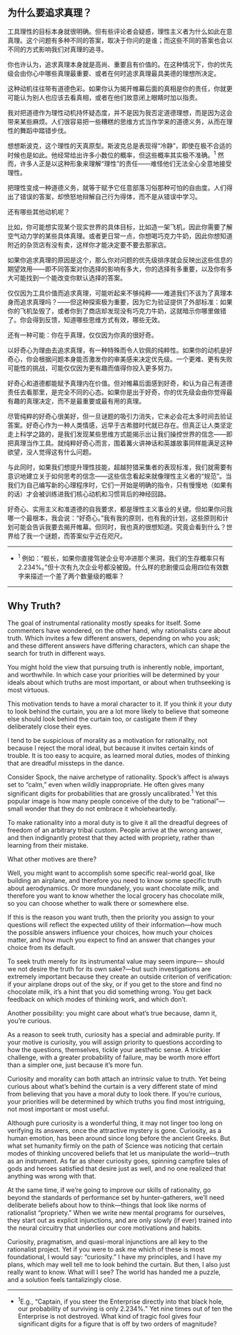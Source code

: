 ## 为什么要追求真理？

工具理性的目标本身就很明确。但有些评论者会疑惑，理性主义者为什么如此在意真理。这个问题有多种不同的答案，取决于你问的是谁；而这些不同的答案也会以不同的方式影响我们对真理的追寻。

你也许认为，追求真理本身就是高尚、重要且有价值的。在这种情况下，你的优先级会由你心中哪些真理最重要、或者在何时追求真理最具美德的理想所决定。

这种动机往往带有道德色彩。如果你认为揭开帷幕后面的真相是你的责任，你就更可能认为别人也应该去看真相，或者在他们故意闭上眼睛时加以指责。

我对把道德作为理性动机持怀疑态度，并不是因为我否定道德理想，而是因为这会带来某些麻烦。人们很容易把一些糟糕的思维方式当作学来的道德义务，从而在理性的舞蹈中踏错步伐。

想想斯波克，这个理性的天真原型。斯波克总是表现得“冷静”，即使在极不合适的时候也是如此。他经常给出许多小数位的概率，但这些概率其实极不准确。<sup>1</sup> 然而，许多人正是以这种形象来理解“理性”的责任——难怪他们无法全心全意地接受理性。

把理性变成一种道德义务，就等于赋予它任意部落习俗那种可怕的自由度。人们得出了错误的答案，却愤怒地辩解自己行为得体，而不是从错误中学习。

还有哪些其他动机呢？

比如，你可能想实现某个现实世界的具体目标，比如造一架飞机，因此你需要了解空气动力学的某些具体真理。或者更日常一点，你想喝巧克力牛奶，因此你想知道附近的杂货店有没有卖，这样你才能决定要不要去那家店。

如果你追求真理的原因是这个，那么你对问题的优先级排序就会反映出这些信息的期望效用——即不同答案对你选择的影响有多大，你的选择有多重要，以及你有多大可能找到一个能改变你默认选择的答案。

仅仅因为工具价值而追求真理，可能听起来不够纯粹——难道我们不该为了真理本身而追求真理吗？——但这种探索极为重要，因为它为验证提供了外部标准：如果你的飞机坠毁了，或者你到了商店却发现没有巧克力牛奶，这就暗示你哪里做错了。你会得到反馈，知道哪些思维方式有效，哪些无效。

还有一种可能：你在乎真理，仅仅因为你真的很好奇。

以好奇心为理由去追求真理，有一种特殊而令人钦佩的纯粹性。如果你的动机是好奇心，你会根据问题本身能否激发你的审美感来决定优先级。一个更难、更有失败可能性的挑战，可能仅仅因为更有趣而值得你投入更多努力。

好奇心和道德都能赋予真理内在价值。但对帷幕后面感到好奇，和认为自己有道德责任去看那里，是完全不同的心态。如果你是出于好奇，你的优先级会由你觉得最有趣的真理决定，而不是最重要或最有用的真理。

尽管纯粹的好奇心很美好，但一旦谜题的吸引力消失，它未必会花太多时间去验证答案。好奇心作为一种人类情感，远早于古希腊时代就已存在。但真正让人类坚定走上科学之路的，是我们发现某些思维方式能揭示出让我们操控世界的信念——即把真理当作工具。就纯粹好奇心而言，围着篝火讲神话和英雄故事同样能满足这种欲望，没人觉得这有什么问题。

与此同时，如果我们想提升理性技能，超越狩猎采集者的表现标准，我们就需要有意识地建立关于如何思考的信念——这些信念看起来就像理性主义者的“规范”。当我们为自己编写新的心理程序时，它们一开始是明确的指令，只有慢慢地（如果有的话）才会被训练进我们核心动机和习惯背后的神经回路。

好奇心、实用主义和准道德的自我要求，都是理性主义事业的关键。但如果你问我哪一个最根本，我会说：“好奇心。”我有我的原则，也有我的计划，这些原则和计划可能会告诉我要去揭开帷幕。但同时，我也真的很想知道。究竟会看到什么？世界给了我一个谜题，而答案似乎近在咫尺。

---

- <sup>1</sup> 例如：“舰长，如果你直接驾驶企业号冲进那个黑洞，我们的生存概率只有2.234%。”但十次有九次企业号都没被毁。什么样的悲剧傻瓜会用四位有效数字来描述一个差了两个数量级的概率？

---

## Why Truth?

The goal of instrumental rationality mostly speaks for itself. Some commenters have wondered, on the other hand, why rationalists care about truth. Which invites a few different answers, depending on who you ask; and these different answers have differing characters, which can shape the search for truth in different ways.

You might hold the view that pursuing truth is inherently noble, important, and worthwhile. In which case your priorities will be determined by your ideals about which truths are most important, or about when truthseeking is most virtuous.

This motivation tends to have a moral character to it. If you think it your duty to look behind the curtain, you are a lot more likely to believe that someone else should look behind the curtain too, or castigate them if they deliberately close their eyes.

I tend to be suspicious of morality as a motivation for rationality, not because I reject the moral ideal, but because it invites certain kinds of trouble. It is too easy to acquire, as learned moral duties, modes of thinking that are dreadful missteps in the dance.

Consider Spock, the naive archetype of rationality. Spock’s affect is always set to “calm,” even when wildly inappropriate. He often gives many significant digits for probabilities that are grossly uncalibrated.<sup>1</sup> Yet this popular image is how many people conceive of the duty to be “rational”—small wonder that they do not embrace it wholeheartedly.

To make rationality into a moral duty is to give it all the dreadful degrees of freedom of an arbitrary tribal custom. People arrive at the wrong answer, and then indignantly protest that they acted with propriety, rather than learning from their mistake.

What other motives are there?

Well, you might want to accomplish some specific real-world goal, like building an airplane, and therefore you need to know some specific truth about aerodynamics. Or more mundanely, you want chocolate milk, and therefore you want to know whether the local grocery has chocolate milk, so you can choose whether to walk there or somewhere else.

If this is the reason you want truth, then the priority you assign to your questions will reflect the expected utility of their information—how much the possible answers influence your choices, how much your choices matter, and how much you expect to find an answer that changes your choice from its default.

To seek truth merely for its instrumental value may seem impure— should we not desire the truth for its own sake?—but such investigations are extremely important because they create an outside criterion of verification: if your airplane drops out of the sky, or if you get to the store and find no chocolate milk, it’s a hint that you did something wrong. You get back feedback on which modes of thinking work, and which don’t.

Another possibility: you might care about what’s true because, damn it, you’re curious.

As a reason to seek truth, curiosity has a special and admirable purity. If your motive is curiosity, you will assign priority to questions according to how the questions, themselves, tickle your aesthetic sense. A trickier challenge, with a greater probability of failure, may be worth more effort than a simpler one, just because it’s more fun.

Curiosity and morality can both attach an intrinsic value to truth. Yet being curious about what’s behind the curtain is a very different state of mind from believing that you have a moral duty to look there. If you’re curious, your priorities will be determined by which truths you find most intriguing, not most important or most useful.

Although pure curiosity is a wonderful thing, it may not linger too long on verifying its answers, once the attractive mystery is gone. Curiosity, as a human emotion, has been around since long before the ancient Greeks. But what set humanity firmly on the path of Science was noticing that certain modes of thinking uncovered beliefs that let us manipulate the world—truth as an instrument. As far as sheer curiosity goes, spinning campfire tales of gods and heroes satisfied that desire just as well, and no one realized that anything was wrong with that.

At the same time, if we’re going to improve our skills of rationality, go beyond the standards of performance set by hunter-gatherers, we’ll need deliberate beliefs about how to think—things that look like norms of rationalist “propriety.” When we write new mental programs for ourselves, they start out as explicit injunctions, and are only slowly (if ever) trained into the neural circuitry that underlies our core motivations and habits.

Curiosity, pragmatism, and quasi-moral injunctions are all key to the rationalist project. Yet if you were to ask me which of these is most foundational, I would say: “curiosity.” I have my principles, and I have my plans, which may well tell me to look behind the curtain. But then, I also just really want to know. What will I see? The world has handed me a puzzle, and a solution feels tantalizingly close.

---

- <sup>1</sup>E.g., “Captain, if you steer the Enterprise directly into that black hole, our probability of surviving is only 2.234%.” Yet nine times out of ten the Enterprise is not destroyed. What kind of tragic fool gives four significant digits for a figure that is off by two orders of magnitude?